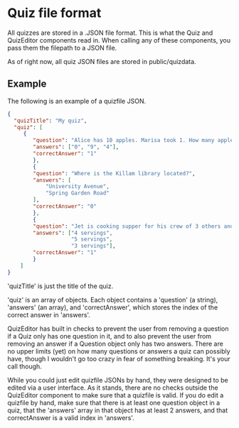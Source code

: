 # Quiz file format

All quizzes are stored in a .JSON file format. 
This is what the Quiz and QuizEditor components read in. When calling any of these components, you pass them the filepath to a JSON file.  

As of right now, all quiz JSON files are stored in public/quizdata. 

## Example

The following is an example of a quizfile  JSON. 

```json
{
  "quizTitle": "My quiz",
  "quiz": [
   	 {
     	"question": "Alice has 10 apples. Marisa took 1. How many apples does Alice have?",
      	"answers": ["0", "9", "4"],
      	"correctAnswer": "1"
    	},
    	{
      	"question": "Where is the Killam library located?",
      	"answers": [
        	"University Avenue",
        	"Spring Garden Road"
      	],
      	"correctAnswer": "0"
    	},
		{
		"question": "Jet is cooking supper for his crew of 3 others and a dog. How much bell peppers and beef does he need to prepare?",
		"answers": ["4 servings", 
					"5 servings",
					"3 servings"],
		"correctAnswer": "1"
		}
	]
}
```

'quizTitle' is just the title of the quiz.

'quiz' is an array of objects. Each object contains a 'question' (a string), 'answers' (an array), and 'correctAnswer', which stores the index of the correct answer in 'answers'. 

QuizEditor has built in checks to prevent the user from removing a question if a Quiz only has one question in it, and to also prevent the user from removing an answer if a Question object only has two answers. There are no upper limits (yet) on how many questions or answers a quiz can possibly have, though I wouldn't go too crazy in fear of something breaking. It's your call though. 

While you could just edit quizfile JSONs by hand, they were designed to be edited via a user interface. As it stands, there are no checks outside the QuizEditor component to make sure that a quizfile is valid. If you do edit a quizfile by hand, make sure that there is at least one question object in a quiz, that the 
'answers' array in that object has at least 2 answers, and that correctAnswer is a valid index in 'answers'. 